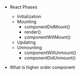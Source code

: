 - React Phases

  - Initialization
  - Mounting
    - componentDidMount()
    - render()
    - componentWillMount()
  - Updating
  - Unmounting
    - componentWillUnmount()
    - componentDidUnmount()

- What is higher order component
